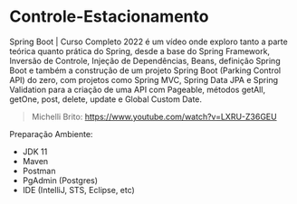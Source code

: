 # Controle-Estacionamento

Spring Boot | Curso Completo 2022 é um vídeo onde exploro tanto a parte teórica quanto prática do Spring, desde a base do Spring Framework, Inversão de Controle, Injeção de Dependências, Beans, definição Spring Boot e também a construção de um projeto Spring Boot (Parking Control API) do zero, com projetos como Spring MVC, Spring Data JPA e Spring Validation para a criação de uma API com Pageable, métodos getAll, getOne, post, delete, update e Global Custom Date.
> Michelli Brito: https://www.youtube.com/watch?v=LXRU-Z36GEU

Preparação Ambiente:
- JDK 11
- Maven
- Postman
- PgAdmin (Postgres)
- IDE (IntelliJ, STS, Eclipse, etc)
